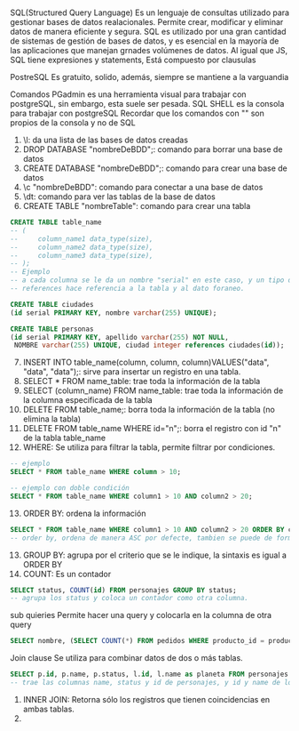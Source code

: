 ```javascript
```

SQL(Structured Query Language)
Es un lenguaje de consultas utilizado para gestionar bases de datos realacionales. Permite crear, modificar y eliminar datos de manera eficiente y segura. 
SQL es utilizado por una gran cantidad de sistemas de gestión de bases de datos, y es esencial en la mayoría de las aplicaciones que manejan grnades volúmenes de datos.
Al igual que JS, SQL tiene expresiones y statements, Está compuesto por clausulas

PostreSQL 
Es gratuito, solido, además, siempre se mantiene a la varguandia

Comandos
PGadmin es una herramienta visual para trabajar con postgreSQL, sin embargo, esta suele ser pesada.
SQL SHELL es la consola para trabajar con postgreSQL
Recordar que los comandos con "\" son propios de la consola y no de SQL
1. \l: da una lista de las bases de datos creadas
2. DROP DATABASE "nombreDeBDD";: comando para borrar una base de datos
3. CREATE DATABASE "nombreDeBDD";: comando para crear una base de datos
4. \c "nombreDeBDD": comando para conectar a una base de datos
5. \dt: comando para ver las tablas de la base de datos
6. CREATE TABLE "nombreTable": comando para crear una tabla
```SQL
CREATE TABLE table_name
-- (
--     column_name1 data_type(size),
--     column_name2 data_type(size),
--     column_name3 data_type(size),
-- );
-- Ejemplo
-- a cada columna se le da un nombre "serial" en este caso, y un tipo de dato, además se le debe colocar un tamaño
-- references hace referencia a la tabla y al dato foraneo.

CREATE TABLE ciudades 
(id serial PRIMARY KEY, nombre varchar(255) UNIQUE);

CREATE TABLE personas
(id serial PRIMARY KEY, apellido varchar(255) NOT NULL, 
 NOMBRE varchar(255) UNIQUE, ciudad integer references ciudades(id));
```

7. INSERT INTO table_name(column, column, column)VALUES("data", "data", "data");: sirve para insertar un registro en una tabla.
8. SELECT * FROM name_table: trae toda la información de la tabla
9. SELECT (column_name) FROM name_table: trae toda la información de la columna especificada de la tabla
10. DELETE FROM table_name;: borra toda la información de la tabla (no elimina la tabla)
11. DELETE FROM table_name WHERE id="n";: borra el registro con id "n" de la tabla table_name
12. WHERE: Se utiliza para filtrar la tabla, permite filtrar por condiciones.
```SQL
-- ejemplo
SELECT * FROM table_name WHERE column > 10;

-- ejemplo con doble condición
SELECT * FROM table_name WHERE column1 > 10 AND column2 > 20;
```
13. ORDER BY: ordena la información
```SQL
SELECT * FROM table_name WHERE column1 > 10 AND column2 > 20 ORDER BY columnaDeCriterioParaOrdenar;
-- order by, ordena de manera ASC por defecte, tambien se puede de forma DESC
```
13. GROUP BY: agrupa por el criterio que se le indique, la sintaxis es igual a ORDER BY
14. COUNT: Es un contador
```SQL
SELECT status, COUNT(id) FROM personajes GROUP BY status;
-- agrupa los status y coloca un contador como otra columna.
```


sub quieries
Permite hacer una query y colocarla en la columna de otra query
```SQL
SELECT nombre, (SELECT COUNT(*) FROM pedidos WHERE producto_id = productos_id) AS num_pedidos FROM productos;
``` 


Join clause
Se utiliza para combinar datos de dos o más tablas.
```SQL
SELECT p.id, p.name, p.status, l.id, l.name as planeta FROM personajes as p JOIN locations as l ON p.location = l.id;
-- trae las columnas name, status y id de personajes, y id y name de locations uniendo donde personajes.location sea igual a locations.id
```
1. INNER JOIN: Retorna sólo los registros que tienen coincidencias en ambas tablas.
2. 
